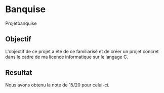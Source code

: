 # Banquise

Projetbanquise

## Objectif

L'objectif de ce projet a été de ce familiarisé et de créer un projet concret dans le cadre de ma licence informatique sur le langage C.

## Resultat

Nous avons obtenu la note de 15/20 pour celui-ci.
